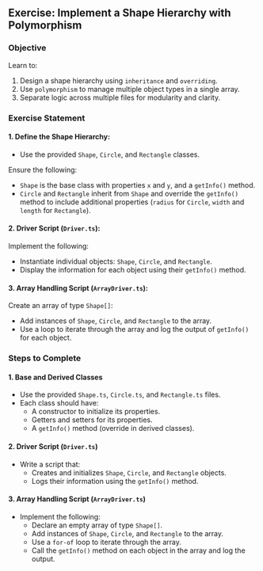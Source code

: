 ## Exercise: Implement a Shape Hierarchy with Polymorphism

### Objective
Learn to:
1. Design a shape hierarchy using `inheritance` and `overriding`.
2. Use `polymorphism` to manage multiple object types in a single array.
3. Separate logic across multiple files for modularity and clarity.

### Exercise Statement

#### 1. Define the Shape Hierarchy:
- Use the provided `Shape`, `Circle`, and `Rectangle` classes.

Ensure the following:
- `Shape` is the base class with properties `x` and `y`, and a `getInfo()` method.
- `Circle` and `Rectangle` inherit from `Shape` and override the `getInfo()` method to include additional properties (`radius` for `Circle`, `width` and `length` for `Rectangle`).

#### 2. Driver Script (`Driver.ts`):
Implement the following:
- Instantiate individual objects: `Shape`, `Circle`, and `Rectangle`.
- Display the information for each object using their `getInfo()` method.

#### 3. Array Handling Script (`ArrayDriver.ts`):
Create an array of type `Shape[]`:
- Add instances of `Shape`, `Circle`, and `Rectangle` to the array.
- Use a loop to iterate through the array and log the output of `getInfo()` for each object.

### Steps to Complete

#### 1. Base and Derived Classes
- Use the provided `Shape.ts`, `Circle.ts`, and `Rectangle.ts` files.
- Each class should have:
  - A constructor to initialize its properties.
  - Getters and setters for its properties.
  - A `getInfo()` method (override in derived classes).

#### 2. Driver Script (`Driver.ts`)
- Write a script that:
  - Creates and initializes `Shape`, `Circle`, and `Rectangle` objects.
  - Logs their information using the `getInfo()` method.

#### 3. Array Handling Script (`ArrayDriver.ts`)
- Implement the following:
  - Declare an empty array of type `Shape[]`.
  - Add instances of `Shape`, `Circle`, and `Rectangle` to the array.
  - Use a `for-of` loop to iterate through the array.
  - Call the `getInfo()` method on each object in the array and log the output.
